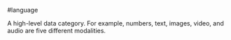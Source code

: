 #language

A high-level data category. For example, numbers, text, images, video, and
audio are five different modalities.

